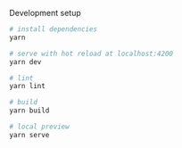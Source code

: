 Development setup

```bash
# install dependencies
yarn

# serve with hot reload at localhost:4200
yarn dev

# lint
yarn lint

# build
yarn build

# local preview
yarn serve
```
